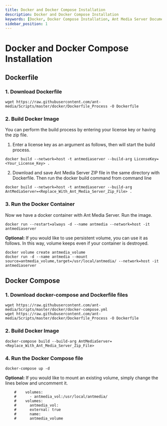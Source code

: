 ```yaml
---
title: Docker and Docker Compose Installation 
description: Docker and Docker Compose Installation
keywords: [Docker, Docker Compose Installation, Ant Media Server Documentation, Ant Media Server Tutorials]
sidebar_position: 1
---
```


# Docker and Docker Compose Installation

Dockerfile
----------

### 1\. Download Dockerfile

```shell
wget https://raw.githubusercontent.com/ant-media/Scripts/master/docker/Dockerfile_Process -O Dockerfile
```

### 2\. Build Docker Image

You can perform the build process by entering your license key or having the zip file.

1. Enter a license key as an argument as follows, then will start the build process.

```shell
docker build --network=host -t antmediaserver --build-arg LicenseKey=<Your_License_Key> .
``` 

2. Download and save Ant Media Server ZIP file in the same directory with Dockerfile. Then run the docker build command from command line

```shell
docker build --network=host -t antmediaserver --build-arg AntMediaServer=<Replace_With_Ant_Media_Server_Zip_File> .
``` 
    

### 3\. Run the Docker Container

Now we have a docker container with Ant Media Server. Run the image.

```shell
docker run --restart=always -d --name antmedia --network=host -it antmediaserver
```

**Optional:** If you would like to use persistent volume, you can use it as follows. In this way, volume keeps even if your container is destroyed.

```shell
docker volume create antmedia_volume
docker run -d --name antmedia --mount source=antmedia_volume,target=/usr/local/antmedia/ --network=host -it antmediaserver
```  

Docker Compose
--------------

### 1\. Download docker-compose and Dockerfile files

```shell
wget https://raw.githubusercontent.com/ant-media/Scripts/master/docker/docker-compose.yml
wget https://raw.githubusercontent.com/ant-media/Scripts/master/docker/Dockerfile_Process -O Dockerfile
```

### 2\. Build Docker Image

```shell
docker-compose build --build-arg AntMediaServer=<Replace_With_Ant_Media_Server_Zip_File>
```

### 4\. Run the Docker Compose file

```shell
docker-compose up -d
```

**Optional:** If you would like to mount an existing volume, simply change the lines below and uncomment it.
```
    #    volumes:
    #      - antmedia_vol:/usr/local/antmedia/
    #    volumes:
    #      antmedia_vol:
    #      external: true
    #      name:
    #      antmedia_volume
```
